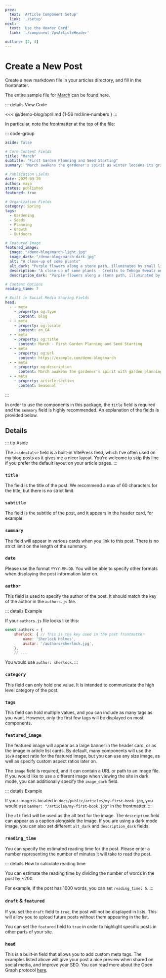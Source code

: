 ```yaml
---
prev:
  text: 'Article Component Setup'
  link: './setup'
next:
  text: 'Use the Header Card'
  link: './component-VpvArticleHeader'

outline: [2, 4]
---
```


# Create a New Post

Create a new markdown file in your articles directory, and fill in the frontmatter. 

The entire sample file for [March](/demo-blog/march) can be found here.

::: details View Code

<<< @/demo-blog/april.md {1-56 md:line-numbers }
:::

In particular, note the frontmatter at the top of the file:


::: code-group
```yaml [docs/articles/my-summer.md]
aside: false

# Core Content Fields
title: "March"
subtitle: "First Garden Planning and Seed Starting"
summary: "March awakens the gardener's spirit as winter loosens its grip. It's time to plan your garden, start seeds indoors, and prepare for the growing season ahead. Feel the excitement of new growth and fresh possibilities."

# Publication Fields
date: 2025-03-20
author: maya
status: published
featured: true

# Organization Fields
category: Spring
tags:
  - Gardening
  - Seeds
  - Planning
  - Growth
  - Outdoors

# Featured Image
featured_image:
  image: "/demo-blog/march-light.jpg"
  image_dark: "/demo-blog/march-dark.jpg"
  alt: "A close-up of some plants"
  alt_dark: "Purple flowers along a stone path, illuminated by small lights"
  description: "A close-up of some plants - Credits to Tebogo Sweatz on Unsplash"
  description_dark: "Purple flowers along a stone path, illuminated by small lights - Credits to Cee on Unsplash"

# Content Options
reading_time: 7

# Built in Social Media Sharing Fields
head:
  - - meta
    - property: og:type
      content: blog
  - - meta
    - property: og:locale
      content: en_CA
  - - meta
    - property: og:title
      content: March - First Garden Planning and Seed Starting
  - - meta
    - property: og:url
      content: https://example.com/demo-blog/march
  - - meta
    - property: og:description
      content: March awakens the gardener's spirit with garden planning and seed starting for the season ahead.
  - - meta
    - property: article:section
      content: Seasonal
```
:::

In order to use the components in this package, the `title` field is required and the `summary` field is highly recommended. An explanation of the fields is provided below.

## Details

::: tip Aside

The `aside=false` field is a built-in VitePress field, which I've often used on my blog posts as it gives me a nicer layout. You're welcome to skip this line if you prefer the default layout on your article pages.
:::

### `title`

The field is the title of the post. We recommend a max of 60 characters for the title, but there is no strict limit.

### `subtitle`

The field is the subtitle of the post, and it appears in the header card, for example.

### `summary`

The field will appear in various cards when you link to this post. There is no strict limit on the length of the summary.

### `date`

Please use the format `YYYY-MM-DD`. You will be able to specify other formats when displaying the post information later on.

### `author`

This field is used to specify the author of the post. It should match the key of the author in the `authors.js` file.

::: details Example

If your `authors.js` file looks like this:

```js [authors.js]
const authors = {
    sherlock: { // This is the key used in the post frontmatter
        name: 'Sherlock Holmes',
        avatar: '/authors/sherlock.jpg',
    },
    // ...
```

You would use `author: sherlock`.
:::

### `category`

This field can only hold one value. It is intended to communicate the high level category of the post.

### `tags`

This field can hold multiple values, and you can include as many tags as you want. However, only the first few tags will be displayed on most components.

### `featured_image`

The featured image will appear as a large banner in the header card, or as the image in article list cards. By default, many components will use the `16/9` aspect ratio for the featured image, but you can use any size image, as well as specify custom aspect ratios later on.

The `image` field is required, and it can contain a URL or path to an image file. If you would like to use a different image when viewing the site in dark mode, you can additionally specify the `image_dark` field.

::: details Example

If your image is located in `docs/public/articles/my-first-book.jpg`, you would use `banner: "/articles/my-first-book.jpg"` in the frontmatter.
:::

The `alt` field will be used as the alt text for the image. The `description` field can appear as a caption alongside the image. If you are using a dark mode image, you can also set different `alt_dark` and `description_dark` fields.

### `reading_time`

You can specify the estimated reading time for the post. Please enter a number representing the number of minutes it will take to read the post.

::: details How to calculate reading time

You can estimate the reading time by dividing the number of words in the post by ~200.

For example, if the post has 1000 words, you can set `reading_time: 5`.
:::

### `draft` & `featured`

If you set the `draft` field to `true`, the post will not be displayed in lists. This will allow you to upload future posts without them appearing in the list.

You can set the `featured` field to `true` in order to highlight specific posts in other parts of your site.

### `head`

This is a built-in field that allows you to add custom meta tags. The examples listed above will give your post a nice preview when shared on social media, and improve your SEO. You can read more about the Open Graph protocol [here](https://ogp.me/).